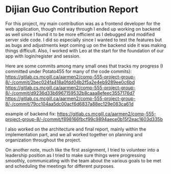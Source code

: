 # Dijian Guo Contribution Report

For this project, my main contribution was as a frontend developer for the web application, though mid way through I ended up working on backend as well since I found it to be more efficient as I debugged and modified server side code. I did so especially since I wanted to test the features but as bugs and adjustments kept coming up on the backend side it was making things difficult. Also, I worked with Leo at the start for the foundation of our app with login/register and session.

Here are some commits among many small ones that tracks my progress (I committed under Potato455 for many of the code commits):
https://gitlab.cs.mcgill.ca/aarmen2/comp-555-project-group-8/-/commit/2bec024fa418a0fdd04b2f5a2e4eb9289ee0c6bd 
https://gitlab.cs.mcgill.ca/aarmen2/comp-555-project-group-8/-/commit/d9236d33b6967159532b8caaa8efeec3557176d7
https://gitlab.cs.mcgill.ca/aarmen2/comp-555-project-group-8/-/commit/79cc104aa5dc00acf6d6837a88ec129e083ca61d

example of backend fix: https://gitlab.cs.mcgill.ca/aarmen2/comp-555-project-group-8/-/commit/f898166fbcf99c9894aece0b15f2eac1603d335b

I also worked on the architecture and final report, mainly within the implementation part, and we all worked together on planning and organization throughout the project.


On another note, much like the first assignment, I tried to volunteer into a leadership position as I tried to make sure things were progressing smoothly, communicating with the team about the various goals to be met and scheduling the meetings for different purposes.
